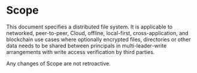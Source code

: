 # Scope

This document specifies a distributed file system. It is applicable to networked, peer-to-peer, Cloud, offline, local-first, cross-application, and blockchain use cases where optionally encrypted files, directories or other data needs to be shared between principals in multi-leader-write arrangements with write access verification by third parties.

Any changes of Scope are not retroactive.
